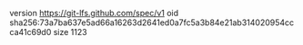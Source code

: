 version https://git-lfs.github.com/spec/v1
oid sha256:73a7ba637e5ad66a16263d2641ed0a7fc5a3b84e21ab314020954ccca41c69d0
size 1123
